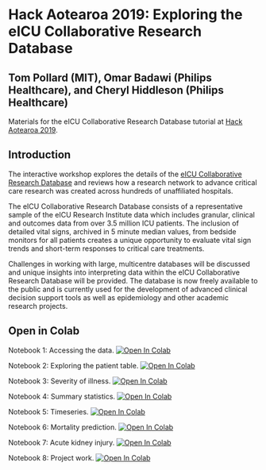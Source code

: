 # Hack Aotearoa 2019: Exploring the eICU Collaborative Research Database

## Tom Pollard (MIT), Omar Badawi (Philips Healthcare), and Cheryl Hiddleson (Philips Healthcare)

Materials for the eICU Collaborative Research Database tutorial at [Hack Aotearoa 2019](http://hackaotearoa.co.nz/).

## Introduction

The interactive workshop explores the details of the [eICU Collaborative Research Database](https://eicu-crd.mit.edu/) and reviews how a research network to advance critical care research was created across hundreds of unaffiliated hospitals. 

The eICU Collaborative Research Database consists of a representative sample of the eICU Research Institute data which includes granular, clinical and outcomes data from over 3.5 million ICU patients. The inclusion of detailed vital signs, archived in 5 minute median values, from bedside monitors for all patients creates a unique opportunity to evaluate vital sign trends and short-term responses to critical care treatments. 

Challenges in working with large, multicentre databases will be discussed and unique insights into interpreting data within the eICU Collaborative Research Database will be provided. The database is now freely available to the public and is currently used for the development of advanced clinical decision support tools as well as epidemiology and other academic research projects.

## Open in Colab

Notebook 1: Accessing the data. <a href="https://colab.research.google.com/github/MIT-LCP/2019_hack_aotearoa_eicu/blob/master/01_access_the_data.ipynb" target="_parent"><img src="https://colab.research.google.com/assets/colab-badge.svg" alt="Open In Colab"></a>

Notebook 2: Exploring the patient table. <a href="https://colab.research.google.com/github/MIT-LCP/2019_hack_aotearoa_eicu/blob/master/02_explore_patients.ipynb" target="_parent"><img src="https://colab.research.google.com/assets/colab-badge.svg" alt="Open In Colab"/></a>

Notebook 3: Severity of illness. <a href="https://colab.research.google.com/github/MIT-LCP/2019_hack_aotearoa_eicu/blob/master/03_severity_of_illness.ipynb" target="_parent"><img src="https://colab.research.google.com/assets/colab-badge.svg" alt="Open In Colab"/></a>

Notebook 4: Summary statistics. <a href="https://colab.research.google.com/github/MIT-LCP/2019_hack_aotearoa_eicu/blob/master/04_summary_statistics.ipynb" target="_parent"><img src="https://colab.research.google.com/assets/colab-badge.svg" alt="Open In Colab"/></a>

Notebook 5: Timeseries. <a href="https://colab.research.google.com/github/MIT-LCP/2019_hack_aotearoa_eicu/blob/master/05_timeseries.ipynb" target="_parent"><img src="https://colab.research.google.com/assets/colab-badge.svg" alt="Open In Colab"/></a>

Notebook 6: Mortality prediction. <a href="https://colab.research.google.com/github/MIT-LCP/2019_hack_aotearoa_eicu/blob/master/06_mortality_prediction.ipynb" target="_parent"><img src="https://colab.research.google.com/assets/colab-badge.svg" alt="Open In Colab"/></a>

Notebook 7: Acute kidney injury. <a href="https://colab.research.google.com/github/MIT-LCP/2019_hack_aotearoa_eicu/blob/master/07_aki_project.ipynb" target="_parent"><img src="https://colab.research.google.com/assets/colab-badge.svg" alt="Open In Colab"/></a>

Notebook 8: Project work. <a href="https://colab.research.google.com/github/MIT-LCP/2019_hack_aotearoa_eicu/blob/master/08_project_work.ipynb" target="_parent"><img src="https://colab.research.google.com/assets/colab-badge.svg" alt="Open In Colab"/></a>
